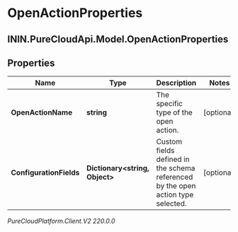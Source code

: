# OpenActionProperties

## ININ.PureCloudApi.Model.OpenActionProperties

## Properties

|Name | Type | Description | Notes|
|------------ | ------------- | ------------- | -------------|
| **OpenActionName** | **string** | The specific type of the open action. | [optional] |
| **ConfigurationFields** | **Dictionary&lt;string, Object&gt;** | Custom fields defined in the schema referenced by the open action type selected. | [optional] |



_PureCloudPlatform.Client.V2 220.0.0_
